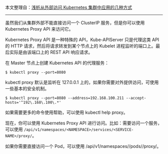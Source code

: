 本文整理自：[浅析从外部访问 Kubernetes 集群中应用的几种方式](https://mp.weixin.qq.com/s/jynmVN3xXnZrAxM_gN8ohQ)

---

虽然我们从集群外部不能直接访问一个 ClusterIP 服务，但是你可以使用 Kubernetes Proxy API 来访问它。

Kubernetes Proxy API 是一种特殊的 API，Kube-APIServer 只是代理这类 API 的 HTTP 请求，然后将请求转发到某个节点上的 Kubelet 进程监听的端口上。最后实际是由该端口上的 REST API 响应请求。

在 Master 节点上创建 Kubernetes API 的代理服务：

```
$ kubectl proxy --port=8080
```

kubectl proxy 默认是监听在 127.0.0.1 上的，如果你需要对外提供访问，可使用一些基本的安全机制。

```
$ kubectl proxy --port=8080 --address=192.168.100.211 --accept-hosts='^192\.168\.100\.*'
```

如果需要更多的命令使用帮助，可以使用 kubectl help proxy。

现在，你可以使用 Kubernetes Proxy API 进行访问。比如：需要访问一个服务，可以使用 `/api/v1/namespaces/<NAMESPACE>/services/<SERVICE-NAME>/proxy/`。

如果你需要直接访问一个 Pod，可以使用 /api/v1/namespaces/<NAMESPACE>/pods/<POD-NAME>/proxy/。